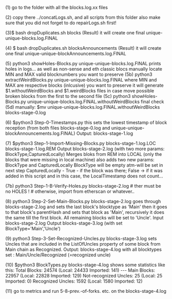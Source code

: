 (1) go to the folder with all the blocks.log.xx files

(2) copy there ../concatLogs.sh, and all scripts from this folder
    also make sure that you did not forget to do repairLogs.sh first!

(3)$ bash dropDuplicates.sh blocks
(Result) it will create one final unique-unique-blocks.log.FINAL

(4) $ bash dropDuplicates.sh blocksAnnouncements
(Result) it will create one final unique-unique-blockAnnouncements.log.FINAL

(5) python3 showHoles-Blocks.py unique-unique-blocks.log.FINAL
   prints holes in logs... as well as non-sense and eth classic blocs
   manually locate MIN and MAX valid blocknumbers you want to preserve
(5b) python3 extractWeirdBlocks.py unique-unique-blocks.log.FINAL <MIN> <MAX>
   where MIN and MAX are respective blocks (inlcusive) you want to preserve
   it will generate $1.withoutWeirdBlocks and $1.weirdBlocks  files
   in case move possible broken blocks from the first to the second file
(5c) python3 showHoles-Blocks.py unique-unique-blocks.log.FINAL.withoutWeirdBlocks
   final check
(5d) manually:
     $mv unique-unique-blocks.log.FINAL.withoutWeirdBlocks blocks-stage-0.log

(6) $python3 Step-0-Timestamps.py
 this sets the lowest timestamp of block reception (from both 
 files blocks-stage-0.log and unique-unique-blockAnnouncements.log.FINAL)
 Output: blocks-stage-1.log

(7) $python3 Step-1-Import-Missing-Blocks.py blocks-stage-1.log.LOC blocks-stage-1.log.REM
  Output blocks-stage-2.log   (with two more params:  BlockType,CapturedLocally)
 Merges bloks from REM into LOCAL
 (only the blocks that were missing in local machine)
 also adds two new params: BlockType and CapturedLocally
  BlockType will be empty atm-will be set in next step
  CapturedLocally - True - if the block was there; False -> if it was added in this
  script and in this case, the LocalTimestamp does not count...

(7b) python3 Step-1-B-Verify-Holes.py blocks-stage-2.log    # ther must be no HOLES !
     # otherwise, import from etherscan or whatever..

(8) python3 Step-2-Set-Main-Blocks.py blocks-stage-2.log
  goes through blocks-stage-2.log and sets the last block's blocktype as 'Main'
  then it goes to that block's parentHash and sets that block as 'Main',
  recursively it does the same till the first block.
  All remaining blocks will be set to 'Uncle'.
  Input blocks-stage-2.log
  Output blocks-stage-3.log (with set BlockType='Main','Uncle')

(9) python3 Step-3-Set-Recognized-Uncles.py blocks-stage-3.log
   sets Uncles that are included in the ListOfUncles property of some block from Main chain as Recognized.
   Output: blocks-stage-4.log with all blocktypes set : Main/Uncle/Recognized (=recognized uncle)

(10) $python3 BlockTypes.py blocks-stage-4.log
   shows some statistics like this:
      Total Blocks:  24574 (Local: 24433 Imported: 141)
      ---
      Main Blocks: 22957 (Local: 22828 Imported: 129)
      Not-recognized Uncles: 25 (Local: 25 Imported: 0)
      Recognized Uncles: 1592 (Local: 1580 Imported: 12)

(11) go to metrics and run 5-8-prev.-of-forks. etc. on the blocks-stage-4.log
